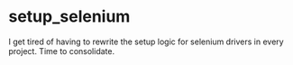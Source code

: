 # setup_selenium
I get tired of having to rewrite the setup logic for selenium drivers in every project.  Time to consolidate.
